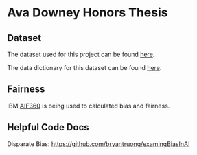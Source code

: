 # Ava Downey Honors Thesis

## Dataset

The dataset used for this project can be found [here](https://data.cityofchicago.org/Public-Safety/Strategic-Subject-List-Historical/4aki-r3np).

The data dictionary for this dataset can be found [here](https://www.opendatanetwork.com/dataset/data.cityofchicago.org/4aki-r3np).

## Fairness

IBM [AIF360](https://github.com/Trusted-AI/AIF360/tree/master) is being used to calculated bias and fairness.

## Helpful Code Docs

Disparate Bias: https://github.com/bryantruong/examingBiasInAI